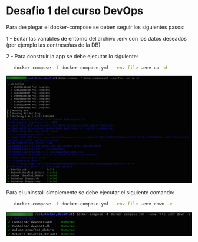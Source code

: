 # Desafio 1 del curso DevOps

Para desplegar el docker-compose se deben seguir los siguientes pasos:

1 - Editar las variables de entorno del archivo .env con los datos deseados (por ejemplo las contraseñas de la DB)

2 - Para construir la app se debe ejecutar lo siguiente:
```bash
   docker-compose -f docker-compose.yml --env-file .env up -d  
```   
   ![Deploy](deploy.png)
    

Para el uninstall simplemente se debe ejecutar el siguiente comando:
```bash   
   docker-compose -f docker-compose.yml --env-file .env down -v     
```   
   ![Uninstall](uninstall.png)     
